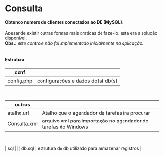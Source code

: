 # Consulta

#### Obtendo numero de clientes conectados ao DB (MySQL).
Apesar de existir outras formas mais praticas de faze-lo, esta era a solução disponivel.<br>
**Obs.:** _este controle não foi implementado inicialmente na aplicação._<br>
<br>

#### Estrutura

|    conf    ||
|------------|------------|
| config.php | configurações e dados do(s) db(s)|<br>
<br>

|    outros    ||
|------------|------------|
| atalho.url | Atalho que o agendador de tarefas ira procurar |
| Consulta.xml | arquivo xml para importação no agendador de tarefas do Windows |

<br>

|    sql    ||
| db.sql | estrutura do db utilizado para armazenar registros |
